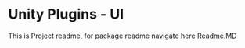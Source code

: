 # Unity Plugins - UI
This is Project readme, for package readme navigate here [Readme.MD](Assets/Scripts/Readme.md)
